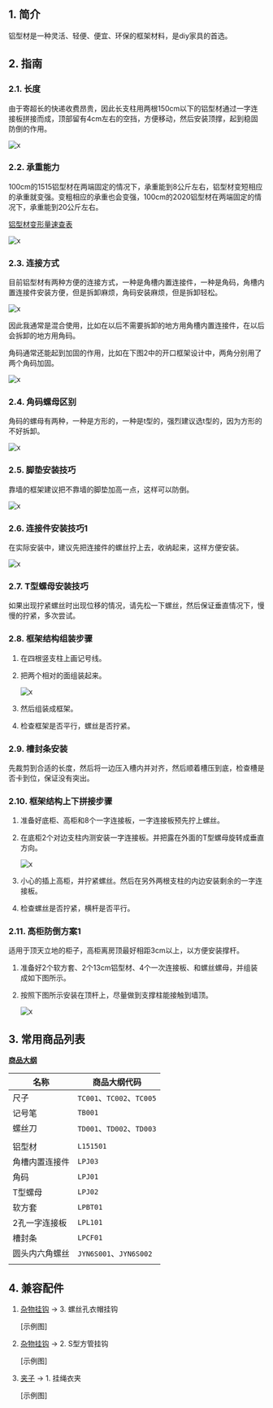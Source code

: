 ## 1. 简介

铝型材是一种灵活、轻便、便宜、环保的框架材料，是diy家具的首选。

## 2. 指南

### 2.1. 长度

由于寄超长的快递收费昂贵，因此长支柱用两根150cm以下的铝型材通过一字连接板拼接而成，顶部留有4cm左右的空挡，方便移动，然后安装顶撑，起到稳固防倒的作用。

![x](https://kukela-images.oss-cn-shanghai.aliyuncs.com/DiyFurniture/DesignGuide/%E9%93%9D%E5%9E%8B%E6%9D%90/2.1%20%E9%95%BF%E5%BA%A6.jpg)

### 2.2. 承重能力

100cm的1515铝型材在两端固定的情况下，承重能到8公斤左右，铝型材变短相应的承重就变强。变粗相应的承重也会变强，100cm的2020铝型材在两端固定的情况下，承重能到20公斤左右。

[铝型材变形量速查表](http://www.apas.net.cn/cms/honor/263)

![x](https://kukela-images.oss-cn-shanghai.aliyuncs.com/DiyFurniture/DesignGuide/%E9%93%9D%E5%9E%8B%E6%9D%90/2.2.%20%E6%89%BF%E9%87%8D%E8%83%BD%E5%8A%9B.png)

### 2.3. 连接方式

目前铝型材有两种方便的连接方式，一种是角槽内置连接件，一种是角码，角槽内置连接件安装方便，但是拆卸麻烦，角码安装麻烦，但是拆卸轻松。

![x](https://kukela-images.oss-cn-shanghai.aliyuncs.com/DiyFurniture/DesignGuide/%E9%93%9D%E5%9E%8B%E6%9D%90/2.3.%20%E8%BF%9E%E6%8E%A5%E6%96%B9%E5%BC%8F.jpg)

因此我通常是混合使用，比如在以后不需要拆卸的地方用角槽内置连接件，在以后会拆卸的地方用角码。

角码通常还能起到加固的作用，比如在下图2中的开口框架设计中，两角分别用了两个角码加固。

![x](https://kukela-images.oss-cn-shanghai.aliyuncs.com/DiyFurniture/DesignGuide/%E9%93%9D%E5%9E%8B%E6%9D%90/2.3.%20%E8%BF%9E%E6%8E%A5%E6%96%B9%E5%BC%8F2.jpg)

### 2.4. 角码螺母区别

角码的螺母有两种，一种是方形的，一种是t型的，强烈建议选t型的，因为方形的不好拆卸。

![x](https://kukela-images.oss-cn-shanghai.aliyuncs.com/DiyFurniture/DesignGuide/%E9%93%9D%E5%9E%8B%E6%9D%90/2.4.%20%E8%A7%92%E7%A0%81%E8%9E%BA%E6%AF%8D%E5%8C%BA%E5%88%AB.jpg)

### 2.5. 脚垫安装技巧

靠墙的框架建议把不靠墙的脚垫加高一点，这样可以防倒。

![x](https://kukela-images.oss-cn-shanghai.aliyuncs.com/DiyFurniture/DesignGuide/%E9%93%9D%E5%9E%8B%E6%9D%90/2.5.%20%E8%84%9A%E5%9E%AB%E5%AE%89%E8%A3%85%E6%8A%80%E5%B7%A7.jpg)

### 2.6. 连接件安装技巧1

在实际安装中，建议先把连接件的螺丝拧上去，收纳起来，这样方便安装。

![x](https://kukela-images.oss-cn-shanghai.aliyuncs.com/DiyFurniture/DesignGuide/%E9%93%9D%E5%9E%8B%E6%9D%90/2.6.%20%E8%BF%9E%E6%8E%A5%E4%BB%B6%E5%AE%89%E8%A3%85%E6%8A%80%E5%B7%A71.jpg)

### 2.7. T型螺母安装技巧

如果出现拧紧螺丝时出现位移的情况，请先松一下螺丝，然后保证垂直情况下，慢慢的拧紧，多次尝试。

### 2.8. 框架结构组装步骤

1. 在四根竖支柱上画记号线。
    
2. 把两个相对的面组装起来。
    
    ![x](https://kukela-images.oss-cn-shanghai.aliyuncs.com/DiyFurniture/DesignGuide/%E9%93%9D%E5%9E%8B%E6%9D%90/2.8.%20%E6%A1%86%E6%9E%B6%E7%BB%93%E6%9E%84%E7%BB%84%E8%A3%85%E6%AD%A5%E9%AA%A42.jpg)
    
3. 然后组装成框架。
    
4. 检查框架是否平行，螺丝是否拧紧。

### 2.9. 槽封条安装

先裁剪到合适的长度，然后将一边压入槽内并对齐，然后顺着槽压到底，检查槽是否卡到位，保证没有突出。

### 2.10. 框架结构上下拼接步骤
    
1. 准备好底柜、高柜和8个一字连接板，一字连接板预先拧上螺丝。
    
2. 在底柜2个对边支柱内测安装一字连接板。并把露在外面的T型螺母旋转成垂直方向。
    
    ![x](https://kukela-images.oss-cn-shanghai.aliyuncs.com/DiyFurniture/DesignGuide/%E9%93%9D%E5%9E%8B%E6%9D%90/2.10.%20%E6%A1%86%E6%9E%B6%E7%BB%93%E6%9E%84%E4%B8%8A%E4%B8%8B%E6%8B%BC%E6%8E%A5%E6%AD%A5%E9%AA%A42.jpg)
    
3. 小心的插上高柜，并拧紧螺丝。然后在另外两根支柱的内边安装剩余的一字连接板。

4. 检查螺丝是否拧紧，横杆是否平行。

### 2.11. 高柜防倒方案1

适用于顶天立地的柜子，高柜离房顶最好相距3cm以上，以方便安装撑杆。

1. 准备好2个软方套、2个13cm铝型材、4个一次连接板、和螺丝螺母，并组装成如下图所示。

2. 按照下图所示安装在顶杆上，尽量做到支撑柱能接触到墙顶。

    ![x](https://kukela-images.oss-cn-shanghai.aliyuncs.com/DiyFurniture/DesignGuide/%E9%93%9D%E5%9E%8B%E6%9D%90/2.11.%20%E9%AB%98%E6%9F%9C%E9%98%B2%E5%80%92%E6%96%B9%E6%A1%881.jpg)

## 3. 常用商品列表

**[商品大纲](../商品大纲.md)**

| 名称 | 商品大纲代码 |
| - | - |
| 尺子 | `TC001`、`TC002`、`TC005` |
| 记号笔 | `TB001` |
| 螺丝刀 | `TD001`、`TD002`、`TD003` |
| | |
| 铝型材 | `L151501` |
| 角槽内置连接件 | `LPJ03` |
| 角码 | `LPJ01` |
| T型螺母 | `LPJ02` |
| 软方套 | `LPBT01` |
| 2孔一字连接板 | `LPL101` |
| 槽封条 | `LPCF01` |
| 圆头内六角螺丝 | `JYN6S001`、`JYN6S002` |
| | |

## 4. 兼容配件

1. [杂物挂钩](./杂物挂钩.md) -> 3. 螺丝孔衣帽挂钩

    [示例图]

2. [杂物挂钩](./杂物挂钩.md) -> 2. S型方管挂钩

    [示例图]

3. [夹子](./夹子.md) -> 1. 挂绳衣夹

    [示例图]

